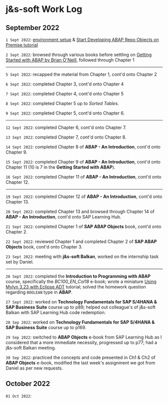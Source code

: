 # j&s-soft Work Log

## September 2022
`1 Sept 2022`: [environment setup](https://tools.eu1.hana.ondemand.com/#abap) & [Start Developing ABAP Repo Objects on Premise tutorial](https://developers.sap.com/group.abap-dev-repository-objects.html)

`2 Sept 2022`: browsed through various books before settling on [Getting Started with ABAP by Brian O'Neill](https://www.amazon.com/ABAP-Introduction-Beginners-Guide-PRESS/dp/1493212427), followed through Chapter 1

---

`5 Sept 2022`: recapped the material from Chapter 1, cont'd onto Chapter 2

`6 Sept 2022`: completed Chapter 3, cont'd onto Chapter 4

`7 Sept 2022`: completed Chapter 4, cont'd onto Chapter 5

`8 Sept 2022`: completed Chapter 5 up to *Sorted Tables*.

`9 Sept 2022`: completed Chapter 5, cont'd onto Chapter 6.

---

`12 Sept 2022`: completed Chapter 6, cont'd onto Chapter 7.

`13 Sept 2022`: completed Chapter 7, cont'd onto Chapter 8.

`14 Sept 2022`: completed Chapter 8 of **ABAP - An Introduction**, cont'd onto Chapter 9.

`15 Sept 2022`: completed Chapter 9 of **ABAP - An Introduction**, cont'd onto Chapter 11 (10 is 7 in the **Getting Started with ABAP**).

`16 Sept 2022`: completed Chapter 11 of **ABAP - An Introduction**, cont'd onto Chapter 12.

---

`19 Sept 2022`: completed Chapter 12 of **ABAP - An Introduction**, cont'd onto Chapter 13.

`20 Sept 2022`: completed Chapter 13 and browsed through Chapter 14 of **ABAP - An Introduction**, cont'd onto SAP Learning Hub.

`21 Sept 2022`: completed Chapter 1 of **SAP ABAP Objects** book, cont'd onto Chapter 2.

`22 Sept 2022`: reviewed Chapter 1 and completed Chapter 2 of **SAP ABAP Objects** book, cont'd onto Chapter 3.

`23 Sept 2022`: meeting with **j&s-soft Balkan**, worked on the internship task set by Daniel.

---

`26 Sept 2022`: completed the **Introduction to Programming with ABAP** course, specifically the *BC100_EN_Col18* e-book; wrote a miniature [Using Mylyn 3.23 with Eclipse ADT](http://nikolapacekvetnic.rs/?p=1685) tutorial; solved the homework question regarding `BOOLEAN` type in **ABAP**.

`27 Sept 2022`: worked on **Technology Fundamentals for SAP S/4HANA & SAP Business Suite** course up to p89; helped out colleague's of j&s-soft Balkan with SAP Learning Hub code redemption.

`28 Sep 2022`: worked on **Technology Fundamentals for SAP S/4HANA & SAP Business Suite** course up to p169.

`29 Sep 2022`: switched to **ABAP Objects** e-book from SAP Learning Hub as I considered that a more immediate necessity, progressed up to p77; had a j&s-soft Balkan meeting.

`30 Sep 2022`: practiced the concepts and code presented in Ch1 & Ch2 of **ABAP Objects** e-book, modified the last week's assignment we got from Daniel as per new requests.

## October 2022

`01 Oct 2022`: 

